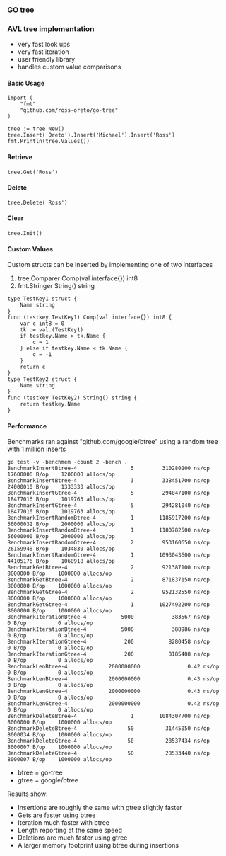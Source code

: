 ### GO tree

### AVL tree implementation
 * very fast look ups
 * very fast iteration
 * user friendly library
 * handles custom value comparisons
 
#### Basic Usage
```
import (
    "fmt"
	"github.com/ross-oreto/go-tree"
)

tree := tree.New()
tree.Insert('Oreto').Insert('Michael').Insert('Ross')
fmt.Println(tree.Values())
```

#### Retrieve
```
tree.Get('Ross')
```

#### Delete
```
tree.Delete('Ross')
```

#### Clear
```
tree.Init()
```

#### Custom Values
Custom structs can be inserted by implementing one of two interfaces
1. tree.Comparer Comp(val interface{}) int8
2. fmt.Stringer String() string
```
type TestKey1 struct {
	Name string
}
func (testkey TestKey1) Comp(val interface{}) int8 {
	var c int8 = 0
	tk := val.(TestKey1)
	if testkey.Name > tk.Name {
		c = 1
	} else if testkey.Name < tk.Name {
		c = -1
	}
	return c
}
type TestKey2 struct {
	Name string
}
func (testkey TestKey2) String() string {
	return testkey.Name
}
```

#### Performance
Benchmarks ran against "github.com/google/btree" using a random tree with 1 million inserts
```
go test -v -benchmem -count 2 -bench .
BenchmarkInsertBtree-4                 5         310280200 ns/op        17600006 B/op    1200000 allocs/op
BenchmarkInsertBtree-4                 3         338451700 ns/op        24000010 B/op    1333333 allocs/op
BenchmarkInsertGtree-4                 5         294047100 ns/op        18477016 B/op    1019763 allocs/op
BenchmarkInsertGtree-4                 5         294281040 ns/op        18477016 B/op    1019763 allocs/op
BenchmarkInsertRandomBtree-4           1        1185917200 ns/op        56000032 B/op    2000000 allocs/op
BenchmarkInsertRandomBtree-4           1        1180782500 ns/op        56000000 B/op    2000000 allocs/op
BenchmarkInsertRandomGtree-4           2         953160650 ns/op        26159948 B/op    1034830 allocs/op
BenchmarkInsertRandomGtree-4           1        1093043600 ns/op        44105176 B/op    1068918 allocs/op
BenchmarkGetBtree-4                    2         921387100 ns/op         8000000 B/op    1000000 allocs/op
BenchmarkGetBtree-4                    2         871837150 ns/op         8000000 B/op    1000000 allocs/op
BenchmarkGetGtree-4                    2         952132550 ns/op         8000000 B/op    1000000 allocs/op
BenchmarkGetGtree-4                    1        1027492200 ns/op         8000000 B/op    1000000 allocs/op
BenchmarkIterationBtree-4           5000            383567 ns/op               0 B/op          0 allocs/op
BenchmarkIterationBtree-4           5000            388986 ns/op               0 B/op          0 allocs/op
BenchmarkIterationGtree-4            200           8280458 ns/op               0 B/op          0 allocs/op
BenchmarkIterationGtree-4            200           8185408 ns/op               0 B/op          0 allocs/op
BenchmarkLenBtree-4             2000000000               0.42 ns/op            0 B/op          0 allocs/op
BenchmarkLenBtree-4             2000000000               0.43 ns/op            0 B/op          0 allocs/op
BenchmarkLenGtree-4             2000000000               0.43 ns/op            0 B/op          0 allocs/op
BenchmarkLenGtree-4             2000000000               0.42 ns/op            0 B/op          0 allocs/op
BenchmarkDeleteBtree-4                 1        1084307700 ns/op         8000000 B/op    1000000 allocs/op
BenchmarkDeleteBtree-4                50          31445050 ns/op         8000034 B/op    1000000 allocs/op
BenchmarkDeleteGtree-4                50          28537434 ns/op         8000007 B/op    1000000 allocs/op
BenchmarkDeleteGtree-4                50          28533440 ns/op         8000007 B/op    1000000 allocs/op
```

 - btree = go-tree
 - gtree = google/btree
 
Results show:
 * Insertions are roughly the same with gtree slightly faster
 * Gets are faster using btree
 * Iteration much faster with btree
 * Length reporting at the same speed
 * Deletions are much faster using gtree
 * A larger memory footprint using btree during insertions

